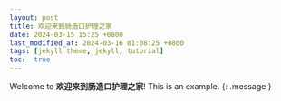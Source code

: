 ```yaml
---
layout: post
title: 欢迎来到肠造口护理之家
date: 2024-03-15 15:25 +0800
last_modified_at: 2024-03-16 01:08:25 +0800
tags: [jekyll theme, jekyll, tutorial]
toc:  true
---
```

Welcome to **欢迎来到肠造口护理之家**! This is an example.
{: .message }

